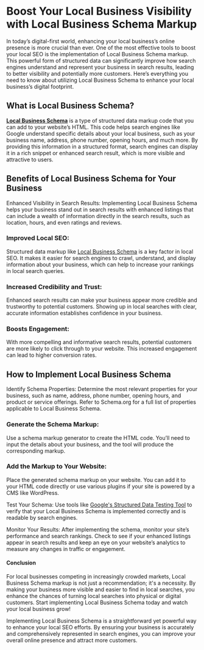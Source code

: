 <h1>Boost Your Local Business Visibility with Local Business Schema Markup</h1>
In today’s digital-first world, enhancing your local business’s online presence is more crucial than ever. One of the most effective tools to boost your local SEO is the implementation of Local Business Schema markup. This powerful form of structured data can significantly improve how search engines understand and represent your business in search results, leading to better visibility and potentially more customers. Here’s everything you need to know about utilizing Local Business Schema to enhance your local business’s digital footprint.

<h2>What is Local Business Schema?</h2>
<b><a href="https://baltibloggers.com/tools/local-business-schema-generator/">Local Business Schema</a></b> is a type of structured data markup code that you can add to your website’s HTML. This code helps search engines like Google understand specific details about your local business, such as your business name, address, phone number, opening hours, and much more. By providing this information in a structured format, search engines can display it in a rich snippet or enhanced search result, which is more visible and attractive to users.

<h2>Benefits of Local Business Schema for Your Business</h2>
Enhanced Visibility in Search Results: Implementing Local Business Schema helps your business stand out in search results with enhanced listings that can include a wealth of information directly in the search results, such as location, hours, and even ratings and reviews.

<h3>Improved Local SEO:</h3> 
Structured data markup like <a href="https://developers.google.com/search/docs/appearance/structured-data/local-business">Local Business Schema</a> is a key factor in local SEO. It makes it easier for search engines to crawl, understand, and display information about your business, which can help to increase your rankings in local search queries.

<h3>Increased Credibility and Trust:</h3> 
Enhanced search results can make your business appear more credible and trustworthy to potential customers. Showing up in local searches with clear, accurate information establishes confidence in your business.

<h3>Boosts Engagement:</h3> 
With more compelling and informative search results, potential customers are more likely to click through to your website. This increased engagement can lead to higher conversion rates.

<h2>How to Implement Local Business Schema</h2>
Identify Schema Properties: Determine the most relevant properties for your business, such as name, address, phone number, opening hours, and product or service offerings. Refer to Schema.org for a full list of properties applicable to Local Business Schema.

<h3>Generate the Schema Markup:</h3> 
Use a schema markup generator to create the HTML code. You’ll need to input the details about your business, and the tool will produce the corresponding markup.

<h3>Add the Markup to Your Website:</h3> 
Place the generated schema markup on your website. You can add it to your HTML code directly or use various plugins if your site is powered by a CMS like WordPress.

Test Your Schema: Use tools like <a href="https://search.google.com/test/rich-results">Google's Structured Data Testing Tool</a> to verify that your Local Business Schema is implemented correctly and is readable by search engines.

Monitor Your Results: After implementing the schema, monitor your site’s performance and search rankings. Check to see if your enhanced listings appear in search results and keep an eye on your website’s analytics to measure any changes in traffic or engagement.

<h4>Conclusion</h4>
For local businesses competing in increasingly crowded markets, Local Business Schema markup is not just a recommendation; it's a necessity. By making your business more visible and easier to find in local searches, you enhance the chances of turning local searches into physical or digital customers. Start implementing Local Business Schema today and watch your local business grow!

Implementing Local Business Schema is a straightforward yet powerful way to enhance your local SEO efforts. By ensuring your business is accurately and comprehensively represented in search engines, you can improve your overall online presence and attract more customers.

